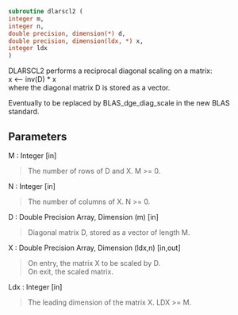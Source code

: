 ```fortran  
subroutine dlarscl2 (  
integer m,  
integer n,  
double precision, dimension(*) d,  
double precision, dimension(ldx, *) x,  
integer ldx  
)  
```  
  
DLARSCL2 performs a reciprocal diagonal scaling on a matrix:  
x <-- inv(D) * x  
where the diagonal matrix D is stored as a vector.  
  
Eventually to be replaced by BLAS_dge_diag_scale in the new BLAS  
standard.  
  
## Parameters  
M : Integer [in]  
> The number of rows of D and X. M >= 0.  
  
N : Integer [in]  
> The number of columns of X. N >= 0.  
  
D : Double Precision Array, Dimension (m) [in]  
> Diagonal matrix D, stored as a vector of length M.  
  
X : Double Precision Array, Dimension (ldx,n) [in,out]  
> On entry, the matrix X to be scaled by D.  
> On exit, the scaled matrix.  
  
Ldx : Integer [in]  
> The leading dimension of the matrix X. LDX >= M.  
  
